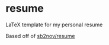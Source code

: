 # resume
LaTeX template for my personal resume

Based off of [sb2nov/resume](https://github.com/sb2nov/resume/)


